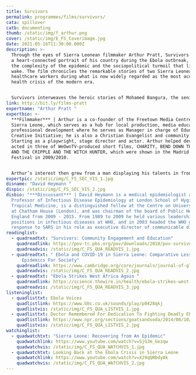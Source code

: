 ```yaml
---
title: Survivors
permalink: programmes/films/survivors/
cata: spillover
catb: documenting
thumb: /static/img/f_arthur.png
cover: /static/img/E_FS_Coverimage.jpg
date: 2021-05-16T11:30:00.000Z
description: >-
  Through the eyes of Sierra Leonean filmmaker Arthur Pratt, Survivors presents
  a heart-connected portrait of his country during the Ebola outbreak, exposing
  the complexity of the epidemic and the sociopolitical turmoil that lies in its
  wake. The film chronicles the remarkable stories of two Sierra Leonean
  healthcare workers during what is now widely regarded as the most acute public
  health crisis of the modern era.


  Survivors interweaves the heroic stories of Mohamed Bangura, the senior ambulance driver at the country’s main emergency vehicle dispatch; and Margaret Kabba Sesay, a nurse who works at the Emergency Ebola Treatment Center, caring for some of the sickest patients. As Sierra Leone moves towards containment of the outbreak, we see international organizations draw down their support and begin to understand how the future of the region will be profoundly shaped by the complex decisions made and actions taken by individuals like Margaret, Mohammed, and Arthur. In this way, Survivors explores what it means to be Sierra Leonean at this critical juncture in the country’s history. The film was broadcast on PBS's award winning series POV and was nominated for Peabody and Emmy awards in 2019.
link: http://bit.ly/films-pratt
expertname: "Arthur Pratt "
expertbio: >-
  ***Filmmaker*** | Arthur is a co-founder of the Freetown Media Centre in
  Sierra Leone, which serves as a hub for local production, media education and
  professional development where he serves as Manager in charge of Education and
  Creative Initiative; he is also a Christian Evangelist and community leader.
  Starting as a playwright, stage director and actor. Arthur helped develop and
  acted in three of WeOwnTV-produced short films, CHARITY, BEND DOWN THE CORNER,
  AND THE CRIPPLE AND THE WITCH HUNTER, which were shown in the Madrid Film
  Festival in 2009/2010. 


  Arthur’s interest then grew from a man displaying his talents in front of the camera to man working behind it. In 2010, he shot, and produced his first short film, BLACK SUGAR. Later in the same year, he wrote, directed and produced the widely acclaimed short film on the Trans- Atlantic slave trade, THEY RESISTED, which was screened in Clap Ivoir (Ivory Coast film festival). Arthur has also played the role of cinematographer and editor in films such as M’PORA, CRY OF THE COUNTRY VIRGIN, WHY ME?, WINTER IN FREETOWN, HUSTLER, LAND GRAB, SOCIAL INJUSTICES  and several documentaries which were aired on the Sierra Leone Broadcasting Corporation Television (SLBC).
expertpic: /static/img/C_FS_SEC_VIS_1.jpg
disname: "David Heymann "
dispic: /static/img/C_FS_SEC_VIS_2.jpg
disbio: "***Discussant*** | David Heymann is a medical epidemiologist and
  Professor of Infectious Disease Epidemiology at London School of Hygiene and
  Tropical Medicine, is a distinguished fellow at the Centre on Universal Health
  at Chatham House (London), and was chairman of the board of Public Health
  England from 2009 - 2015. From 1989 to 2009 he held various leadership
  positions in infectious diseases at WHO, and in 2003 headed the WHO global
  response to SARS in his role as executive director of communicable diseases."
readinglist:
  - quadreadtxt: "Survivors: Community Engagement and Education"
    quadreadlink: https://pov-tc.pbs.org/pov/downloads/2018/pov-survivors-discussion-guide.pdf
    quadreadvis: /static/img/C_FS_QUA_READVIS_1.jpg
  - quadreadtxt: " Ebola and COVID-19 in Sierra Leone: Comparative Lessons Of
      Epidemics For Society"
    quadreadlink: https://www.cambridge.org/core/journals/journal-of-global-history/article/ebola-and-covid19-in-sierra-leone-comparative-lessons-of-epidemics-for-society/5672DE34C06149CDC142A38C2294EA6E
    quadreadvis: /static/img/C_FS_QUA_READVIS_2.jpg
  - quadreadtxt: "Ebola Strikes West Africa Again "
    quadreadlink: https://science.thewire.in/health/ebola-strikes-west-africa-again-key-questions/
    quadreadvis: /static/img/C_FS_QUA_READVIS_3.jpg
listeninglist:
  - quadlisttxt: Ebola Voices
    quadlistlink: https://www.bbc.co.uk/sounds/play/p0428qkj
    quadlistvis: /static/img/C_FS_QUA_LISTVIS_1.jpg
  - quadlisttxt: Doctor Remembered For Dedication To Fighting Deadly Ebola
    quadlistlink: https://www.npr.org/sections/goatsandsoda/2014/08/10/339372354/doctor-remembered-for-dedication-to-fighting-deadly-ebola
    quadlistvis: /static/img/C_FS_QUA_LISTVIS_2.jpg
watchinglist:
  - quadwatchtxt: "Sierra Leone: Recovering from An Epidemic"
    quadwatchlink: https://www.youtube.com/watch?v=SjG3m_Gezqw
    quadwatchvis: /static/img/C_FS_QUA_WATCHVIS_1.jpg
  - quadwatchtxt: Looking Back at the Ebola Crisis in Sierra Leone
    quadwatchlink: https://www.youtube.com/watch?v=X29qQRDdyAk
    quadwatchvis: /static/img/C_FS_QUA_WATCHVIS_2.jpg
---
```

